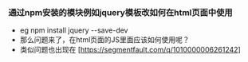 ### 通过npm安装的模块例如jquery模板改如何在html页面中使用
* eg npm install jquery --save-dev
* 那么问题来了，在html页面的JS里面应该如何使用呢？
* 类似问题也出现在 [https://segmentfault.com/q/1010000006261242]



